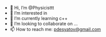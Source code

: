 - 👋 Hi, I’m @Physicisttt
- 👀 I’m interested in <currently trying different things>
- 🌱 I’m currently learning c++
- 💞️ I’m looking to collaborate on ...
- 📫 How to reach me: pdesyatov@gmail.com

<!---
Physicisttt/Physicisttt is a ✨ special ✨ repository because its `README.md` (this file) appears on your GitHub profile.
You can click the Preview link to take a look at your changes.
--->
